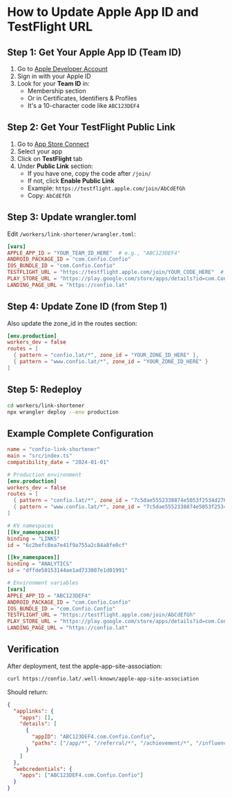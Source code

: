 # How to Update Apple App ID and TestFlight URL

## Step 1: Get Your Apple App ID (Team ID)

1. Go to [Apple Developer Account](https://developer.apple.com/account)
2. Sign in with your Apple ID
3. Look for your **Team ID** in:
   - Membership section
   - Or in Certificates, Identifiers & Profiles
   - It's a 10-character code like `ABC123DEF4`

## Step 2: Get Your TestFlight Public Link

1. Go to [App Store Connect](https://appstoreconnect.apple.com)
2. Select your app
3. Click on **TestFlight** tab
4. Under **Public Link** section:
   - If you have one, copy the code after `/join/`
   - If not, click **Enable Public Link**
   - Example: `https://testflight.apple.com/join/AbCdEfGh`
   - Copy: `AbCdEfGh`

## Step 3: Update wrangler.toml

Edit `/workers/link-shortener/wrangler.toml`:

```toml
[vars]
APPLE_APP_ID = "YOUR_TEAM_ID_HERE"  # e.g., "ABC123DEF4"
ANDROID_PACKAGE_ID = "com.Confio.Confio"
IOS_BUNDLE_ID = "com.Confio.Confio"
TESTFLIGHT_URL = "https://testflight.apple.com/join/YOUR_CODE_HERE"  # e.g., "https://testflight.apple.com/join/AbCdEfGh"
PLAY_STORE_URL = "https://play.google.com/store/apps/details?id=com.Confio.Confio"
LANDING_PAGE_URL = "https://confio.lat"
```

## Step 4: Update Zone ID (from Step 1)

Also update the zone_id in the routes section:

```toml
[env.production]
workers_dev = false
routes = [
  { pattern = "confio.lat/*", zone_id = "YOUR_ZONE_ID_HERE" },
  { pattern = "www.confio.lat/*", zone_id = "YOUR_ZONE_ID_HERE" }
]
```

## Step 5: Redeploy

```bash
cd workers/link-shortener
npx wrangler deploy --env production
```

## Example Complete Configuration

```toml
name = "confio-link-shortener"
main = "src/index.ts"
compatibility_date = "2024-01-01"

# Production environment
[env.production]
workers_dev = false
routes = [
  { pattern = "confio.lat/*", zone_id = "7c5dae5552338874e5053f2534d2767a" },
  { pattern = "www.confio.lat/*", zone_id = "7c5dae5552338874e5053f2534d2767a" }
]

# KV namespaces
[[kv_namespaces]]
binding = "LINKS"
id = "6c2befc8ea7e41f9a755a2c84a8fe0cf"

[[kv_namespaces]]
binding = "ANALYTICS"
id = "dffde50153144ae1ad733007e1d01991"

# Environment variables
[vars]
APPLE_APP_ID = "ABC123DEF4"
ANDROID_PACKAGE_ID = "com.Confio.Confio"
IOS_BUNDLE_ID = "com.Confio.Confio"
TESTFLIGHT_URL = "https://testflight.apple.com/join/AbCdEfGh"
PLAY_STORE_URL = "https://play.google.com/store/apps/details?id=com.Confio.Confio"
LANDING_PAGE_URL = "https://confio.lat"
```

## Verification

After deployment, test the apple-app-site-association:

```bash
curl https://confio.lat/.well-known/apple-app-site-association
```

Should return:
```json
{
  "applinks": {
    "apps": [],
    "details": [
      {
        "appID": "ABC123DEF4.com.Confio.Confio",
        "paths": ["/app/*", "/referral/*", "/achievement/*", "/influencer/*", "/*"]
      }
    ]
  },
  "webcredentials": {
    "apps": ["ABC123DEF4.com.Confio.Confio"]
  }
}
```